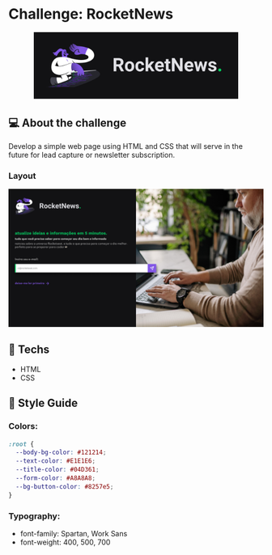 # Challenge: RocketNews

<div align="center">
	<img width="80%" src="../../repository-assets/challenges/rocketnews/banner.png">
</div>

## :computer: About the challenge

Develop a simple web page using HTML and CSS that will serve in the future for lead capture or newsletter subscription.

### Layout

<div align="center">
	<img src="../../repository-assets/challenges/rocketnews/layout.png">
</div>

## :rocket: Techs

- HTML
- CSS

## :art: Style Guide

### Colors:
```css
:root {
  --body-bg-color: #121214;
  --text-color: #E1E1E6;
  --title-color: #04D361;
  --form-color: #A8A8A8;
  --bg-button-color: #8257e5;
}
```

### Typography:

- font-family: Spartan, Work Sans 
- font-weight: 400, 500, 700